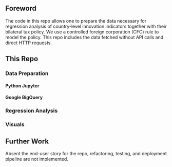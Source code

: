 ## Foreword
The code in this repo allows one to prepare the data necessary for regression analysis of country-level innovation indicators together with their bilateral tax policy. We use a controlled foreign corporation (CFC) rule to model the policy. This repo includes the data fetched without API calls and direct HTTP requests.

## This Repo
### Data Preparation
#### Python Jupyter

#### Google BigQuery

### Regression Analysis

### Visuals

## Further Work
Absent the end-user story for the repo, refactoring, testing, and deployment pipeline are not implemented.

